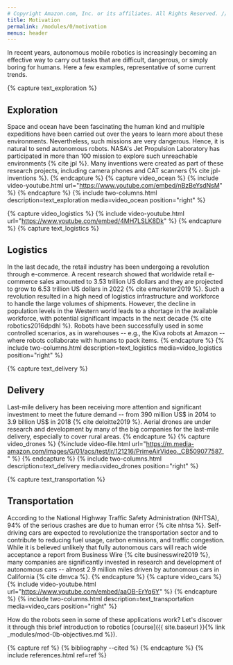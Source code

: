 ```yaml
---
# Copyright Amazon.com, Inc. or its affiliates. All Rights Reserved. // SPDX-License-Identifier: CC-BY-SA-4.0
title: Motivation
permalink: /modules/0/motivation
menus: header
---
```

In recent years, autonomous mobile robotics is increasingly becoming an effective way to carry out tasks that are difficult, dangerous, or simply boring for humans. Here a few examples, representative of some current trends.

{% capture text_exploration %}
## Exploration
Space and ocean have been fascinating the human kind and multiple expeditions have been carried out over the years to learn more about these environments. Nevertheless, such missions are very dangerous. Hence, it is natural to send autonomous robots. NASA's Jet Propulsion Laboratory has participated in more than 100 mission to explore such unreachable environments {% cite jpl %}. Many inventions were created as part of these research projects, including camera phones and CAT scanners  {% cite jpl-inventions %}.
{% endcapture %}
{% capture video_ocean %}
  {% include video-youtube.html url="https://www.youtube.com/embed/nBzBeYsdNsM" %}
{% endcapture %}
{% include two-columns.html description=text_exploration media=video_ocean position="right" %}

{% capture video_logistics %}
  {% include video-youtube.html url="https://www.youtube.com/embed/4MH7LSLK8Dk" %}
{% endcapture %}
{% capture text_logistics %}
## Logistics
In the last decade, the retail industry has been undergoing a revolution through e-commerce. A recent research showed that worldwide retail e-commerce sales amounted to 3.53 trillion US dollars and they are projected to grow to 6.53 trillion US dollars in 2022 {% cite emarketer2019 %}. Such a revolution resulted in a high need of logistics infrastructure and workforce to handle the large volumes of shipments. However, the decline in population levels in the Western world leads to a shortage in the available workforce, with potential significant impacts in the next decade {% cite robotics2016dpdhl %}. Robots have been successfully used in some controlled scenarios, as in warehouses -- e.g., the Kiva robots at Amazon -- where robots collaborate with humans to pack items.
{% endcapture %}
{% include two-columns.html description=text_logistics media=video_logistics position="right" %}

{% capture text_delivery %}
## Delivery
Last-mile delivery has been receiving more attention and significant investment to meet the future demand -- from 390 million US$ in 2014 to 3.9 billion US$ in 2018 {% cite deloitte2019 %}. Aerial drones are under research and development by many of the big companies for the last-mile delivery, especially to cover rural areas.
{% endcapture %}
{% capture video_drones %}
  {%include video-file.html url="https://m.media-amazon.com/images/G/01/acs/test/jr/121216/PrimeAirVideo._CB509077587_" %}
{% endcapture %}
{% include two-columns.html description=text_delivery media=video_drones position="right" %}

{% capture text_transportation %}
## Transportation
According to the National Highway Traffic Safety Administration (NHTSA), 94% of the serious crashes are due to human error {% cite nhtsa %}. Self-driving cars are expected to revolutionize the transportation sector and to contribute to reducing fuel usage, carbon emissions, and  traffic congestion. While it is believed unlikely that fully autonomous cars will reach wide acceptance  a report from Business Wire {% cite businesswire2019 %}, many companies are significantly invested in research and development of autonomous cars -- almost 2.9 million miles driven by autonomous cars in California {% cite dmvca %}.
{% endcapture %}
{% capture video_cars %}
  {% include video-youtube.html url="https://www.youtube.com/embed/aaOB-ErYq6Y" %}
{% endcapture %}
{% include two-columns.html description=text_transportation media=video_cars position="right" %}


How do the robots seen in some of these applications work? Let's discover it through this brief introduction to robotics [course]({{ site.baseurl }}{% link _modules/mod-0b-objectives.md %}).

{% capture ref %}
{% bibliography --cited %}
{% endcapture %}
{% include references.html ref=ref %}
